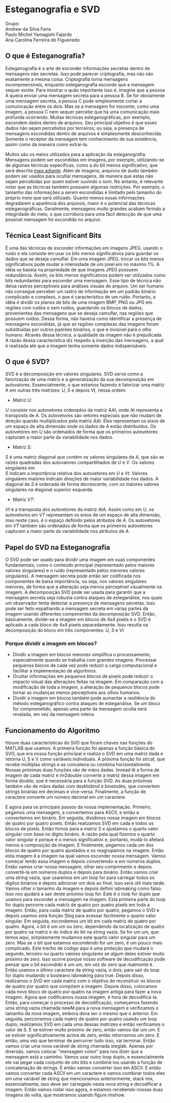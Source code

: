 # Esteganografia e SVD

Grupo:  
Andrew da Silva Faria  
Paulo Michel Yamagishi Fajardo  
Ana Carolina Ferreira de Figueiredo

## O que é Esteganografia?

Esteganografia é a arte de esconder informações secretas dentro de mensagens não secretas. Isso pode parecer criptografia, mas não são exatamente a mesma coisa. Criptografia torna mensagens incompreensíveis, enquanto esteganografia esconde que a mensagem sequer existe. Para mostrar o quão importante isso é, imagine que a pessoa A queira enviar uma mensagem secreta para a pessoa B. Se for obviamente uma mensagem secreta, a pessoa C pode simplesmente cortar a comunicação entre os dois. Mas se a mensagem for inocente, como uma imagem, a pessoa C nem sequer percebe que há uma comunicação mais profunda ocorrendo. Muitas técnicas esteganográficas, por exemplo, escondem dados dentro de arquivos. Seu principal objetivo é que esses dados não sejam percebidos por terceiros; ou seja, a presença de mensagens escondidas dentro de arquivos é simplesmente desconhecida. Somente o receptor da mensagem tem conhecimento de sua existência, assim como da maneira como extraí-la.

Muitos são os meios utilizados para a aplicação da esteganografia. Mensagens podem ser escondidas em imagens, por exemplo, utilizando-se de algumas técnicas específicas, como a do bit menos significativo, que será descrita [mais adiante](https://www.gta.ufrj.br/grad/09\_1/versao-final/stegano/tecnicas.html\#lsb). Além de imagens, arquivos de áudio também podem ser usados para ocultar mensagens, de maneira que estas não sejam percebidas por quem estiver ouvindo o som. No entanto, é relevante notar que as técnicas também possuem algumas restrições. Por exemplo, o tamanho das informações a serem escondidas é limitado pelo tamanho do próprio meio que será utilizado. Quanto menos essas informações degradarem a aparência dos arquivos, maior é o potencial das técnicas esteganográficas. Geralmente, mensagens muito grandes acabam ferindo a integridade do meio, o que corrobora para uma fácil detecção de que uma possível mensagem foi escondida no arquivo.

## Técnica Least Significant Bits

É uma das técnicas de esconder informações em imagens JPEG, usando o ruído e ela consiste em usar os bits menos significativos para guardar os dados que se deseja camuflar. Em uma imagem JPEG, trocar os bits menos significativos pode mudar a intensidade de um pixel em no máximo 1%. A idéia se baseia na propriedade de que imagens JPEG possuem redundância. Assim, os bits menos significativos podem ser utilizados como bits redundantes para esconder uma mensagem. Esse tipo de técnica não deixa rastros perceptíveis para análises visuais do arquivo. Um ser humano não consegue perceber um rastro de informação em um padrão binário complicado e complexo, o que é característico de um ruído. Portanto, a idéia é dividir os planos de bits de uma imagem BMP, PNG ou JPG em regiões com ruídos e sem ruídos, guardando os blocos de dados, provenientes das mensagens que se deseja camuflar, nas regiões que possuem ruídos. Dessa forma, não haveria como identificar a presença de mensagens escondidas, já que as regiões complexas das imagens foram substituídas por outros padrões binários, o que é invisível para o olho humano. Através dessa técnica, a qualidade da imagem não é prejudicada. A razão dessa característica diz respeito à inserção das mensagens, a qual é realizada até que a imagem tenha somente dados indispensáveis. 

## O que é SVD? 

SVD é a decomposição em valores singulares. SVD serve como a fatorização de uma matriz e a generalização da sua decomposição em autovalores. Essencialmente, o que estamos fazendo é fatorizar uma matriz A em outras três matrizes: U, S e depois Vt, nessa ordem: 

* Matriz U:

*U* consiste nos autovetores ordenados da matriz *AAt*, onde At representa a transposta de *A*. Os autovetores são vetores especiais que não mudam de direção quando multiplicados pela matriz *AAt*. Eles representam os eixos de um espaço de alta dimensão onde os dados de *A* estão distribuídos. Os autovetores em *U* são ordenados de forma que os primeiros autovetores capturam a maior parte da variabilidade nos dados.

* Matriz *S*:

*S* é uma matriz diagonal que contém os valores singulares de  *A*, que são as raízes quadradas dos autovalores compartilhados de *U* e *V*. Os valores singulares em  
*S* indicam a importância relativa dos autovetores em *U* e *Vt.*  Valores singulares maiores indicam direções de maior variabilidade nos dados. A diagonal de *S* é ordenada de forma decrescente, com os maiores valores singulares na diagonal superior esquerda.

* Matriz *VT*:

*Vt* é a transposta dos autovetores da matriz *AtA*. Assim como em *U*, os autovetores em *VT*  representam os eixos de um espaço de alta dimensão, mas neste caso, é o espaço definido pelos atributos de *A*. Os autovetores em *VT*  também são ordenados de forma que os primeiros autovetores capturam a maior parte da variabilidade nos atributos de *A*.

## Papel do SVD na Esteganografia

O SVD pode ser usado para dividir uma imagem em suas componentes fundamentais, como o conteúdo principal (representado pelos maiores valores singulares) e o ruído (representado pelos menores valores singulares). A mensagem secreta pode então ser codificada nos componentes de baixa importância, ou seja, nos valores singulares menores, de forma que a alteração seja menos perceptível visualmente na imagem. A decomposição SVD pode ser usada para garantir que a mensagem secreta seja robusta contra ataques de esteganálise, nos quais um observador tenta detectar a presença de mensagens secretas. Isso pode ser feito espalhando a mensagem secreta em várias partes da imagem usando diferentes componentes da decomposição SVD.  Então, basicamente,  divide-se a imagem em blocos de 4x4 pixels e o SVD é aplicado a cada bloco de 4x4 pixels separadamente. Isso resulta na decomposição do bloco em três componentes: *U*, *S* e Vt

### Porque dividir a imagem em blocos?

* Dividir a imagem em blocos menores simplifica o processamento, especialmente quando se trabalha com grandes imagens. Processar pequenos blocos de cada vez pode reduzir a carga computacional e facilitar a implementação de algoritmos.  
* Ocultar informações em pequenos blocos de pixels pode reduzir o impacto visual das alterações feitas na imagem. Em comparação com a modificação de toda a imagem, a alteração de pequenos blocos pode tornar as mudanças menos perceptíveis aos olhos humanos.  
* Dividir a imagem em blocos também pode aumentar a resiliência do método esteganográfico contra ataques de esteganálise. Se um bloco for comprometido, apenas uma parte da mensagem oculta será revelada, em vez da mensagem inteira.

## Funcionamento do Algoritmo

Houve duas características do SVD que foram chaves nas funções do MATLAB que usamos. A primeira função foi apenas a função básica do SVD, que era nossa função principal e realiza o SVD em uma matriz dada e retorna U, S e V como variáveis individuais. A próxima função foi strcat, que recebe múltiplas strings e as concatena ou combina horizontalmente. Nossas próximas duas funções vão de mãos dadas. Imread lê a forma de imagem de cada matriz e im2double converte a matriz dessa imagem em forma double, que é necessária para a função SVD. As duas próximas também vão de mãos dadas com desktobind e binetodes, que convertem strings binárias em decimais e vice-versa. Finalmente, a função de caractere converte um número decimal em um caractere.

E agora para os principais passos da nossa implementação. Primeiro, pegamos uma mensagem, a convertemos para ASCII, e então a convertemos em binário. Em seguida, dividimos nossa imagem em blocos de quatro por quatro pixels. Então realizamos SVD em cada e todos os blocos de pixels. Então fomos para a matriz S e ajustamos o quarto valor singular com base no dígito binário. A razão pela qual fizemos o quarto valor singular é porque é o menos significativo e, portanto, mudá-lo afetará menos a composição da imagem. E finalmente, pegamos cada um dos blocos de quatro por quatro ajustados e os reagrupamos na imagem. Então esta imagem é a imagem na qual vamos esconder nossa mensagem. Vamos começar lendo essa imagem e depois convertendo-a em números duplos. Então vamos criar nossa mensagem, olhar seu comprimento e depois convertê-la em números duplos e depois para binário. Então vamos criar uma string vazia, que usaremos em um loop for para carregar todos os dígitos binários e depois adicionar um dois ao final. Isso será útil mais tarde. Vamos olhar o tamanho da imagem e depois definir isbreaking como falso. Isso nos ajudará a sair deste próximo loop for. Este é o loop for duplo que usamos para esconder a mensagem na imagem. Esta primeira parte do loop for duplo percorre cada matriz de quatro por quatro pixels em toda a imagem. Então, para cada matriz de quatro por quatro, pegamos o SVD e depois usamos esta função Sbig para acessar facilmente o quarto valor singular. Em seguida, escondemos um bit em cada matriz de quatro por quatro. Agora, o bit é um um ou zero, dependendo da localização de quatro por quatro na matriz e do índice do bit na string vazia. Se for um um, que temos aqui, simplesmente mudamos este quarto valor singular para um zero. Mas se o bit que estamos escondendo for um zero, é um pouco mais complicado. Este trecho de código aqui é uma proteção que mudará o segundo, terceiro ou quarto valores singulares se algum deles estiver muito próximo de zero. Isso ocorre porque nosso software de decodificação pode pensar que o bit escondido é um um, em vez do zero que realmente é. Então usamos o último caractere da string vazia, o dois, para sair do loop for duplo mudando o booleano isbreaking para true. Depois disso, realizamos o SVD em cada matriz com o objetivo de reconstruir os blocos de quatro por quatro que compõem a imagem. Depois disso, colocamos cada novo bloco de quatro por quatro na imagem antiga para fazer a nova imagem. Agora que codificamos nossa imagem, é hora de decodificá-la. Então, para começar o processo de decodificação, começamos fazendo uma string vazia chamada newM para a nova mensagem e verificamos o tamanho da nova imagem, embora deva ser o mesmo que o anterior. Em seguida, percorremos cada matriz de quatro por quatro usando um loop duplo, realizamos SVD em cada uma dessas matrizes e então verificamos o valor de S. E se estiver muito próximo de zero, então vamos dar um um. E se estiver significativamente acima de zero, então retornamos um zero. E então, uma vez que terminar de percorrer tudo isso, vai terminar. Então vamos criar uma nova variável de string chamada steglab. Apenas por diversão, vamos colocar "mensagem colon" para nos dizer que a mensagem está a caminho. Vamos usar outro loop duplo, e essencialmente ele vai pegar cada conjunto de oito bits e combiná-los usando a função de concatenação de strings. E então vamos converter isso em ASCII. E então vamos converter cada ASCII em um caractere e vamos combinar todos eles em uma variável de string que mencionamos anteriormente, stack mix, essencialmente, isso deve ser carregado nesta nova string e decodificar a imagem. Então vamos rodar isso agora, e estamos recebendo nossas duas imagens de volta, que mostramos usando figure imshow.  
